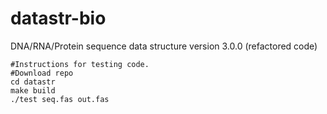 # datastr-bio
DNA/RNA/Protein sequence data structure version 3.0.0 (refactored code)


    #Instructions for testing code.
    #Download repo
    cd datastr
    make build
    ./test seq.fas out.fas

